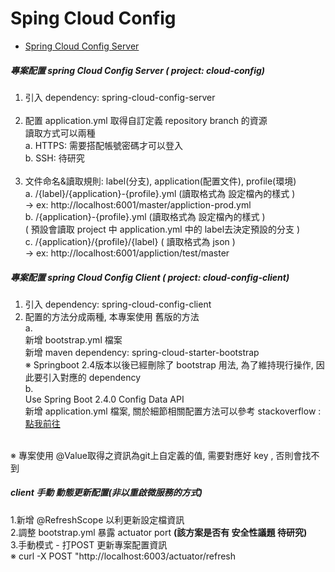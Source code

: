 # Sping Cloud Config

- [Spring Cloud Config Server](https://docs.spring.io/spring-cloud-config/docs/3.1.1-SNAPSHOT/reference/html/#_spring_cloud_config_server)

##### 專案配置 spring Cloud Config Server ( project: cloud-config)
1. 引入 dependency: spring-cloud-config-server <br>
   <br>
2. 配置 application.yml 取得自訂定義 repository branch 的資源 <br>
   讀取方式可以兩種 <br>
   a. HTTPS: 需要搭配帳號密碼才可以登入 <br>
   b. SSH: 待研究 <br>
   <br>
3. 文件命名&讀取規則: label(分支), application(配置文件), profile(環境) <br>
   a. /{label}/{application}-{profile}.yml (讀取格式為 設定檔內的樣式 ) <br>
   	  -> ex: http://localhost:6001/master/appliction-prod.yml <br>
   b. /{application}-{profile}.yml (讀取格式為 設定檔內的樣式 ) <br>
      ( 預設會讀取 project 中 application.yml 中的 label去決定預設的分支 ) <br>
   c. /{application}/{profile}/{label} ( 讀取格式為 json ) <br>
      -> ex: http://localhost:6001/appliction/test/master <br>
      
##### 專案配置 spring Cloud Config Client ( project: cloud-config-client)
1. 引入 dependency: spring-cloud-config-client <br>
2. 配置的方法分成兩種, 本專案使用 舊版的方法 <br>
   	a. <br> 
   新增 bootstrap.yml 檔案 <br>
   新增 maven dependency: spring-cloud-starter-bootstrap <br>
   ※ Springboot 2.4版本以後已經刪除了 bootstrap 用法, 為了維持現行操作, 因此要引入對應的 dependency <br>
   	b. <br>
   Use Spring Boot 2.4.0 Config Data API<br>
   新增 application.yml 檔案, 關於細節相關配置方法可以參考 stackoverflow : [點我前往](https://stackoverflow.com/questions/64994034/bootstrap-yml-configuration-not-processed-anymore-with-spring-cloud-2020-0)<br>
  <br>
  ※ 專案使用 @Value取得之資訊為git上自定義的值, 需要對應好 key , 否則會找不到
      
##### client 手動 動態更新配置(非以重啟微服務的方式)
1.新增 @RefreshScope 以利更新設定檔資訊 <br>
2.調整 bootstrap.yml 暴露 actuator port **(該方案是否有 安全性議題 待研究)**<br>
3.手動模式 - 打POST 更新專案配置資訊<br>
  ※ curl -X POST "http://localhost:6003/actuator/refresh
 